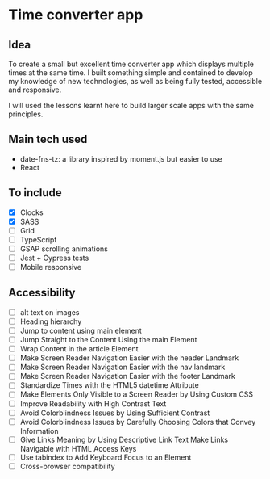 # Time converter app

## Idea

To create a small but excellent time converter app which displays multiple times at the same time.
I built something simple and contained to develop my knowledge of new technologies,
as well as being fully tested, accessible and responsive.

I will used the lessons learnt here to build larger scale apps with the same principles.

## Main tech used

- date-fns-tz: a library inspired by moment.js but easier to use
- React

## To include

- [x] Clocks
- [x] SASS
- [ ] Grid
- [ ] TypeScript
- [ ] GSAP scrolling animations
- [ ] Jest + Cypress tests
- [ ] Mobile responsive

## Accessibility

- [ ] alt text on images
- [ ] Heading hierarchy
- [ ] Jump to content using main element
- [ ] Jump Straight to the Content Using the main Element
- [ ] Wrap Content in the article Element
- [ ] Make Screen Reader Navigation Easier with the header Landmark
- [ ] Make Screen Reader Navigation Easier with the nav landmark
- [ ] Make Screen Reader Navigation Easier with the footer Landmark
- [ ] Standardize Times with the HTML5 datetime Attribute
- [ ] Make Elements Only Visible to a Screen Reader by Using Custom CSS
- [ ] Improve Readability with High Contrast Text
- [ ] Avoid Colorblindness Issues by Using Sufficient Contrast
- [ ] Avoid Colorblindness Issues by Carefully Choosing Colors that Convey Information
- [ ] Give Links Meaning by Using Descriptive Link Text Make Links Navigable with HTML Access Keys
- [ ] Use tabindex to Add Keyboard Focus to an Element
- [ ] Cross-browser compatibility
